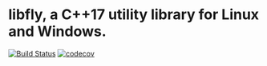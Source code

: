 # libfly, a C++17 utility library for Linux and Windows.
[![Build Status](https://dev.azure.com/trflynn89/libfly/_apis/build/status/trflynn89.libfly?branchName=master)](https://dev.azure.com/trflynn89/libfly/_build/latest?definitionId=1&branchName=master) [![codecov](https://codecov.io/gh/trflynn89/libfly/branch/master/graph/badge.svg)](https://codecov.io/gh/trflynn89/libfly)
